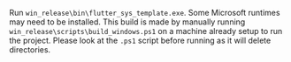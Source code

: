 Run `win_release\bin\flutter_sys_template.exe`.
Some Microsoft runtimes may need to be installed.
This build is made by manually running `win_release\scripts\build_windows.ps1` on a machine already setup to run the project.
Please look at the `.ps1` script before running as it will delete directories.
